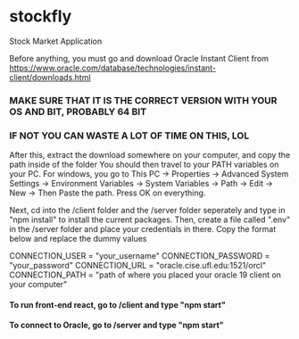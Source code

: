 # stockfly
Stock Market Application

Before anything, you must go and download Oracle Instant Client from https://www.oracle.com/database/technologies/instant-client/downloads.html
### MAKE SURE THAT IT IS THE CORRECT VERSION WITH YOUR OS AND BIT, PROBABLY 64 BIT
### IF NOT YOU CAN WASTE A LOT OF TIME ON THIS, LOL
After this, extract the download somewhere on your computer, and copy the path inside of the folder 
You should then travel to your PATH variables on your PC. For windows, you go to
This PC -> Properties -> Advanced System Settings -> Environment Variables -> System Variables -> Path -> Edit -> New -> Then Paste the path. Press OK on everything.

Next, cd into the /client folder and the /server folder seperately and type in "npm install" to install the current packages.
Then, create a file called ".env" in the /server folder and place your credentials in there. Copy the format below and replace the dummy values



CONNECTION_USER =  "your_username"
CONNECTION_PASSWORD = "your_password"
CONNECTION_URL = "oracle.cise.ufl.edu:1521/orcl"
CONNECTION_PATH = "path of where you placed your oracle 19 client on your computer"

#### To run front-end react, go to /client and type "npm start"
#### To connect to Oracle, go to /server and type "npm start"
